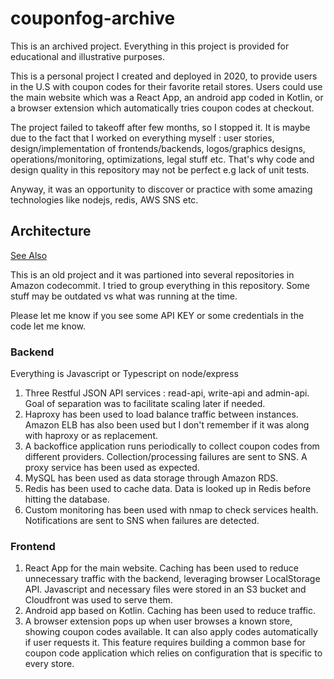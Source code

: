 # couponfog-archive

This is an archived project. Everything in this project is provided for
educational and illustrative purposes.

This is a personal project I created and deployed in 2020, to provide users in the U.S
with coupon codes for their favorite retail stores. Users could use
the main website which was a React App, an android app coded in Kotlin, or a browser extension which automatically tries coupon codes at checkout.

The project failed to takeoff after few months, so I stopped it. It is maybe due to
the fact that I worked on everything myself : user stories, design/implementation of frontends/backends, logos/graphics designs, operations/monitoring, optimizations, legal stuff etc. That's why code and design quality in this repository may not be
perfect e.g lack of unit tests.

Anyway, it was an opportunity to discover or practice with some amazing technologies
like nodejs, redis, AWS SNS etc.

## Architecture

[See Also](/backend/infra/doc/architecture.txt)

This is an old project and it was partioned into several repositories in Amazon codecommit. I tried to group everything in this repository. Some stuff may be outdated vs what was running at the time.

Please let me know if you see some API KEY or some credentials in the code let me know.

### Backend

Everything is Javascript or Typescript on node/express

1. Three Restful JSON API services : read-api, write-api and admin-api. Goal of separation was to facilitate scaling later if needed.
2. Haproxy has been used to load balance traffic between instances. Amazon ELB has also been used but I don't remember if it was along with haproxy or as replacement.
3. A backoffice application runs periodically to collect coupon codes from different providers. Collection/processing failures are sent to SNS. A proxy service has been used as expected.
4. MySQL has been used as data storage through Amazon RDS.
5. Redis has been used to cache data. Data is looked up in Redis before hitting the database.
6. Custom monitoring has been used with nmap to check services health. Notifications are sent to SNS when failures are detected.

### Frontend

1. React App for the main website. Caching has been used to reduce unnecessary traffic with the backend, leveraging browser LocalStorage API.
Javascript and necessary files were stored in an S3 bucket and Cloudfront was used to serve them.
2. Android app based on Kotlin. Caching has been used to reduce traffic.
3. A browser extension pops up when user browses a known store, showing coupon codes available. It can also apply codes automatically if user requests it. This feature requires building a common base for coupon code application which relies on configuration that is specific to every store.